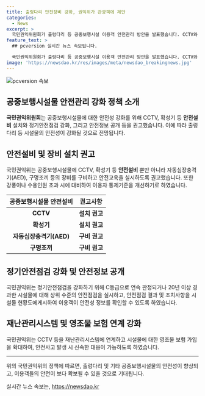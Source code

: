 ```yaml
---
title: 출렁다리 안전장비 강화, 권익위가 관광객에 제안
categories:
  - News
excerpt: >
  국민권익위원회가 출렁다리 등 공중보행시설 이용객 안전관리 방안을 발표했습니다. CCTV와 확성기 등 안전설비 설치와 함께 정기안전점검을 강화하고, 이용객이 안전성 정보를 쉽게 확인할 수 있도록 조치했습니다. 또한 제3종시설물로 지정되지 않은 시설물에 대한 안전관리의 사각지대를 해결하기 위해 조례를 개선했습니다. 국민권익위 부위원장은 이번 제도개선으로 시설물에 대한 안전관리를 강화해 이용객 안전을 높일 수 있다고 전망했습니다. (출처: 정책브리핑)
feature_text: >
  ## pcversion 실시간 뉴스 속보입니다.

  국민권익위원회가 출렁다리 등 공중보행시설 이용객 안전관리 방안을 발표했습니다. CCTV와 확성기 등 안전설비 설치와 함께 정기안전점검을 강화하고, 이용객이 안전성 정보를 쉽게 확인할 수 있도록 조치했습니다. 또한 제3종시설물로 지정되지 않은 시설물에 대한 안전관리의 사각지대를 해결하기 위해 조례를 개선했습니다. 국민권익위 부위원장은 이번 제도개선으로 시설물에 대한 안전관리를 강화해 이용객 안전을 높일 수 있다고 전망했습니다. (출처: 정책브리핑)
image: 'https://newsdao.kr/res/images/meta/newsdao_breakingnews.jpg'
---
```


<p><img src="https://newsdao.kr/res/images/meta/newsdao_breakingnews.jpg" alt="pcversion 속보" /></p>

<h2 data-ke-size="size26">공중보행시설물 안전관리 강화 정책 소개</h2>

<p data-ke-size="size16"><b>국민권익위원회</b>는 공중보행시설물에 대한 안전성 강화를 위해 CCTV, 확성기 등 <b>안전설비</b> 설치와 정기안전점검 강화, 그리고 안전정보 공개 등을 권고했습니다. 이에 따라 출렁다리 등 시설물의 안전성이 강화될 것으로 전망됩니다.</p>

<h2 data-ke-size="size26">안전설비 및 장비 설치 권고</h2>

<p data-ke-size="size16">국민권익위는 공중보행시설물에 CCTV, 확성기 등 <b>안전설비</b> 뿐만 아니라 자동심장충격기(AED), 구명조끼 등의 장비를 구비하고 안전교육을 실시하도록 권고했습니다. 또한 강풍이나 수용인원 초과 시에 대비하여 이용자 통제기준을 개선하기로 하였습니다.</p>

<table>
    <thead>
        <tr>
            <th style="text-align: center;">공중보행시설물 안전설비</th>
            <th style="text-align: center;">권고사항</th>
        </tr>
    </thead>
    <tbody>
        <tr>
            <td style="text-align: center; height: 17px;"><b>CCTV</b></td>
            <td style="text-align: center; height: 17px;"><b>설치 권고</b></td>
        </tr>
        <tr>
            <td style="text-align: center; height: 17px;"><b>확성기</b></td>
            <td style="text-align: center; height: 17px;"><b>설치 권고</b></td>
        </tr>
        <tr>
            <td style="text-align: center; height: 17px;"><b>자동심장충격기(AED)</b></td>
            <td style="text-align: center; height: 17px;"><b>구비 권고</b></td>
        </tr>
        <tr>
            <td style="text-align: center; height: 17px;"><b>구명조끼</b></td>
            <td style="text-align: center; height: 17px;"><b>구비 권고</b></td>
        </tr>
    </tbody>
</table>

<h2 data-ke-size="size26">정기안전점검 강화 및 안전정보 공개</h2>

<p data-ke-size="size16">국민권익위는 정기안전점검을 강화하기 위해 C등급으로 연속 판정되거나 20년 이상 경과한 시설물에 대해 상위 수준의 안전점검을 실시하고, 안전점검 결과 및 조치사항을 시설물 현황도에게시하여 이용객이 안전성 정보를 확인할 수 있도록 하였습니다.</p>

<h2 data-ke-size="size26">재난관리시스템 및 영조물 보험 연계 강화</h2>

<p data-ke-size="size16">국민권익위는 CCTV 등을 재난관리시스템에 연계하고 시설물에 대한 영조물 보험 가입을 확대하여, 안전사고 발생 시 신속한 대응이 가능하도록 하였습니다.</p>

<hr>

<p data-ke-size="size16">위의 국민권익위의 정책에 따르면, 출렁다리 및 기타 공중보행시설물의 안전성이 향상되고, 이용객들의 안전이 보다 확보될 수 있을 것으로 기대됩니다.</p>
실시간 뉴스 속보는, <a href="https://newsdao.kr" rel="dofollow">https://newsdao.kr</a>



